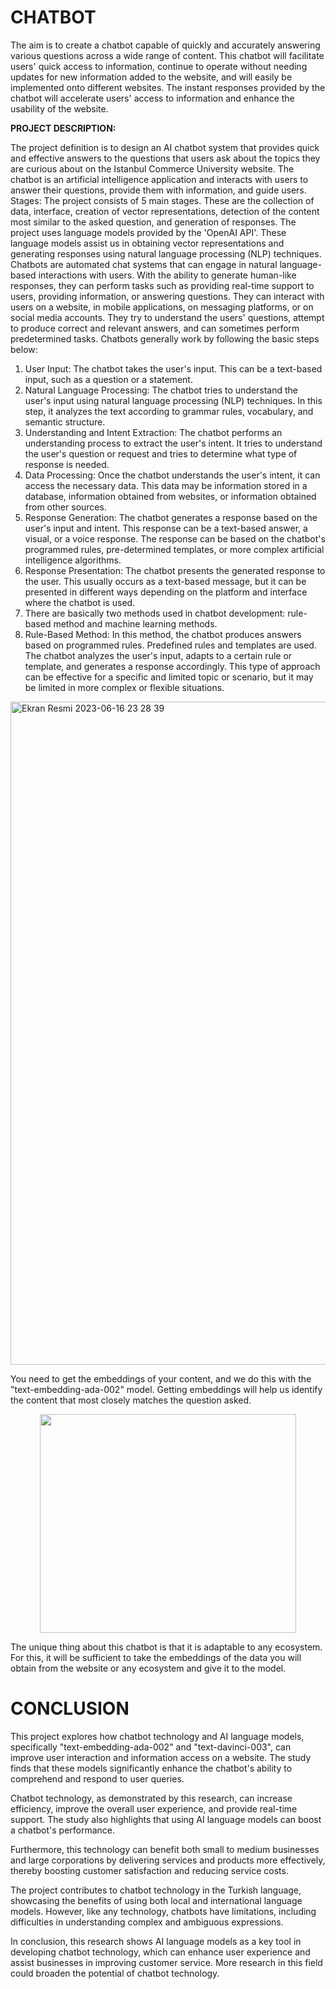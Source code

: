 # CHATBOT

The aim is to create a chatbot capable of quickly and accurately answering various questions across a wide range of content. This chatbot will facilitate users' quick access to information, continue to operate without needing updates for new information added to the website, and will easily be implemented onto different websites. The instant responses provided by the chatbot will accelerate users' access to information and enhance the usability of the website.

**PROJECT DESCRIPTION:**

The project definition is to design an AI chatbot system that provides quick and effective answers to the questions that users ask about the topics they are curious about on the Istanbul Commerce University website. The chatbot is an artificial intelligence application and interacts with users to answer their questions, provide them with information, and guide users.
Stages: The project consists of 5 main stages. These are the collection of data, interface, creation of vector representations, detection of the content most similar to the asked question, and generation of responses.
The project uses language models provided by the 'OpenAI API'. These language models assist us in obtaining vector representations and generating responses using natural language processing (NLP) techniques.
Chatbots are automated chat systems that can engage in natural language-based interactions with users. With the ability to generate human-like responses, they can perform tasks such as providing real-time support to users, providing information, or answering questions. They can interact with users on a website, in mobile applications, on messaging platforms, or on social media accounts. They try to understand the users' questions, attempt to produce correct and relevant answers, and can sometimes perform predetermined tasks.
Chatbots generally work by following the basic steps below:
1. User Input: The chatbot takes the user's input. This can be a text-based input, such as a question or a statement.
2. Natural Language Processing: The chatbot tries to understand the user's input using natural language processing (NLP) techniques. In this step, it analyzes the text according to grammar rules, vocabulary, and semantic structure.
3. Understanding and Intent Extraction: The chatbot performs an understanding process to extract the user's intent. It tries to understand the user's question or request and tries to determine what type of response is needed.
4. Data Processing: Once the chatbot understands the user's intent, it can access the necessary data. This data may be information stored in a database, information obtained from websites, or information obtained from other sources.
5. Response Generation: The chatbot generates a response based on the user's input and intent. This response can be a text-based answer, a visual, or a voice response. The response can be based on the chatbot's programmed rules, pre-determined templates, or more complex artificial intelligence algorithms.
6. Response Presentation: The chatbot presents the generated response to the user. This usually occurs as a text-based message, but it can be presented in different ways depending on the platform and interface where the chatbot is used.
7. There are basically two methods used in chatbot development: rule-based method and machine learning methods.
8. Rule-Based Method: In this method, the chatbot produces answers based on programmed rules. Predefined rules and templates are used. The chatbot analyzes the user's input, adapts to a certain rule or template, and generates a response accordingly. This type of approach can be effective for a specific and limited topic or scenario, but it may be limited in more complex or flexible situations.



<img width="1061" alt="Ekran Resmi 2023-06-16 23 28 39" src="https://github.com/mertsengil/CHATBOT/assets/89454774/a14a2767-83cf-4824-8f33-10cae07a8e7e">


You need to get the embeddings of your content, and we do this with the "text-embedding-ada-002" model. Getting embeddings will help us identify the content that most closely matches the question asked.

<p align="center">
  <img src="https://github.com/mertsengil/CHATBOT/assets/89454774/c3610fa0-bab3-46b2-96cc-ff93a0236646" width="410" height="350"/>
</p>

The unique thing about this chatbot is that it is adaptable to any ecosystem. For this, it will be sufficient to take the embeddings of the data you will obtain from the website or any ecosystem and give it to the model.

# CONCLUSION

This project explores how chatbot technology and AI language models, specifically "text-embedding-ada-002" and "text-davinci-003", can improve user interaction and information access on a website. The study finds that these models significantly enhance the chatbot's ability to comprehend and respond to user queries.

Chatbot technology, as demonstrated by this research, can increase efficiency, improve the overall user experience, and provide real-time support. The study also highlights that using AI language models can boost a chatbot's performance.

Furthermore, this technology can benefit both small to medium businesses and large corporations by delivering services and products more effectively, thereby boosting customer satisfaction and reducing service costs.

The project contributes to chatbot technology in the Turkish language, showcasing the benefits of using both local and international language models. However, like any technology, chatbots have limitations, including difficulties in understanding complex and ambiguous expressions.

In conclusion, this research shows AI language models as a key tool in developing chatbot technology, which can enhance user experience and assist businesses in improving customer service. More research in this field could broaden the potential of chatbot technology.





















